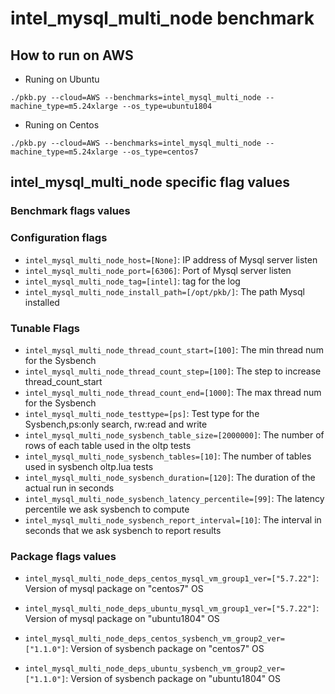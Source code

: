 # intel_mysql_multi_node benchmark

## How to run on AWS

- Runing on Ubuntu

```./pkb.py --cloud=AWS --benchmarks=intel_mysql_multi_node --machine_type=m5.24xlarge --os_type=ubuntu1804```

- Runing on Centos

```./pkb.py --cloud=AWS --benchmarks=intel_mysql_multi_node --machine_type=m5.24xlarge --os_type=centos7```

## intel_mysql_multi_node specific flag values

### Benchmark flags values

### Configuration flags


- `intel_mysql_multi_node_host=[None]`: IP address of Mysql server listen 
- `intel_mysql_multi_node_port=[6306]`: Port of Mysql server listen 
- `intel_mysql_multi_node_tag=[intel]`: tag for the log
- `intel_mysql_multi_node_install_path=[/opt/pkb/]`: The path Mysql installed

### Tunable Flags


- `intel_mysql_multi_node_thread_count_start=[100]`: The min thread num for the Sysbench
- `intel_mysql_multi_node_thread_count_step=[100]`: The step to increase thread_count_start
- `intel_mysql_multi_node_thread_count_end=[1000]`: The max thread num for the Sysbench
- `intel_mysql_multi_node_testtype=[ps]`: Test type for the Sysbench,ps:only search, rw:read and write
- `intel_mysql_multi_node_sysbench_table_size=[2000000]`: The number of rows of each table used in the oltp tests
- `intel_mysql_multi_node_sysbench_tables=[10]`: The number of tables used in sysbench oltp.lua tests
- `intel_mysql_multi_node_sysbench_duration=[120]`: The duration of the actual run in seconds
- `intel_mysql_multi_node_sysbench_latency_percentile=[99]`: The latency percentile we ask sysbench to compute
- `intel_mysql_multi_node_sysbench_report_interval=[10]`: The interval in seconds that we ask sysbench to report results

### Package flags values


- `intel_mysql_multi_node_deps_centos_mysql_vm_group1_ver=["5.7.22"]`: Version of mysql package on "centos7" OS

- `intel_mysql_multi_node_deps_ubuntu_mysql_vm_group1_ver=["5.7.22"]`: Version of mysql package on "ubuntu1804" OS


- `intel_mysql_multi_node_deps_centos_sysbench_vm_group2_ver=["1.1.0"]`: Version of sysbench package on "centos7" OS

- `intel_mysql_multi_node_deps_ubuntu_sysbench_vm_group2_ver=["1.1.0"]`: Version of sysbench package on "ubuntu1804" OS

